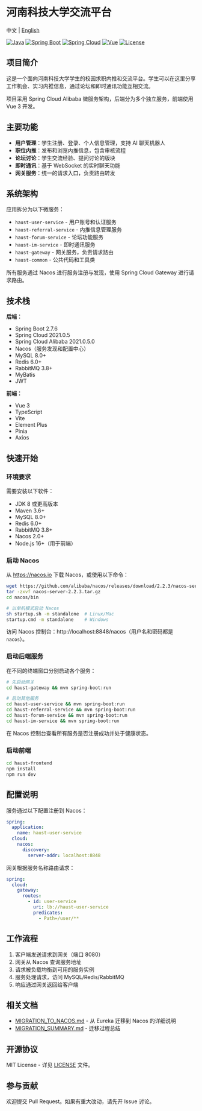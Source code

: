 # 河南科技大学交流平台

中文 | [English](README.md)

[![Java](https://img.shields.io/badge/Java-8-orange.svg)](https://www.oracle.com/java/)
[![Spring Boot](https://img.shields.io/badge/Spring%20Boot-2.7.6-brightgreen.svg)](https://spring.io/projects/spring-boot)
[![Spring Cloud](https://img.shields.io/badge/Spring%20Cloud-2021.0.5-blue.svg)](https://spring.io/projects/spring-cloud)
[![Vue](https://img.shields.io/badge/Vue-3.5-green.svg)](https://vuejs.org/)
[![License](https://img.shields.io/badge/License-MIT-yellow.svg)](LICENSE)

## 项目简介

这是一个面向河南科技大学学生的校园求职内推和交流平台。学生可以在这里分享工作机会、实习内推信息，通过论坛和即时通讯功能互相交流。

项目采用 Spring Cloud Alibaba 微服务架构，后端分为多个独立服务，前端使用 Vue 3 开发。

## 主要功能

- **用户管理**：学生注册、登录、个人信息管理，支持 AI 聊天机器人
- **职位内推**：发布和浏览内推信息，包含审核流程
- **论坛讨论**：学生交流经验、提问讨论的版块
- **即时通讯**：基于 WebSocket 的实时聊天功能
- **网关服务**：统一的请求入口，负责路由转发

## 系统架构

应用拆分为以下微服务：

- `haust-user-service` - 用户账号和认证服务
- `haust-referral-service` - 内推信息管理服务
- `haust-forum-service` - 论坛功能服务
- `haust-im-service` - 即时通讯服务
- `haust-gateway` - 网关服务，负责请求路由
- `haust-common` - 公共代码和工具类

所有服务通过 Nacos 进行服务注册与发现，使用 Spring Cloud Gateway 进行请求路由。

## 技术栈

**后端：**
- Spring Boot 2.7.6
- Spring Cloud 2021.0.5
- Spring Cloud Alibaba 2021.0.5.0
- Nacos（服务发现和配置中心）
- MySQL 8.0+
- Redis 6.0+
- RabbitMQ 3.8+
- MyBatis
- JWT

**前端：**
- Vue 3
- TypeScript
- Vite
- Element Plus
- Pinia
- Axios

## 快速开始

### 环境要求

需要安装以下软件：
- JDK 8 或更高版本
- Maven 3.6+
- MySQL 8.0+
- Redis 6.0+
- RabbitMQ 3.8+
- Nacos 2.0+
- Node.js 16+（用于前端）

### 启动 Nacos

从 https://nacos.io 下载 Nacos，或使用以下命令：

```bash
wget https://github.com/alibaba/nacos/releases/download/2.2.3/nacos-server-2.2.3.tar.gz
tar -zxvf nacos-server-2.2.3.tar.gz
cd nacos/bin

# 以单机模式启动 Nacos
sh startup.sh -m standalone  # Linux/Mac
startup.cmd -m standalone    # Windows
```

访问 Nacos 控制台：http://localhost:8848/nacos（用户名和密码都是 `nacos`）。

### 启动后端服务

在不同的终端窗口分别启动各个服务：

```bash
# 先启动网关
cd haust-gateway && mvn spring-boot:run

# 启动其他服务
cd haust-user-service && mvn spring-boot:run
cd haust-referral-service && mvn spring-boot:run
cd haust-forum-service && mvn spring-boot:run
cd haust-im-service && mvn spring-boot:run
```

在 Nacos 控制台查看所有服务是否注册成功并处于健康状态。

### 启动前端

```bash
cd haust-frontend
npm install
npm run dev
```

## 配置说明

服务通过以下配置注册到 Nacos：

```yaml
spring:
  application:
    name: haust-user-service
  cloud:
    nacos:
      discovery:
        server-addr: localhost:8848
```

网关根据服务名称路由请求：

```yaml
spring:
  cloud:
    gateway:
      routes:
        - id: user-service
          uri: lb://haust-user-service
          predicates:
            - Path=/user/**
```

## 工作流程

1. 客户端发送请求到网关（端口 8080）
2. 网关从 Nacos 查询服务地址
3. 请求被负载均衡到可用的服务实例
4. 服务处理请求，访问 MySQL/Redis/RabbitMQ
5. 响应通过网关返回给客户端

## 相关文档

- [MIGRATION_TO_NACOS.md](MIGRATION_TO_NACOS.md) - 从 Eureka 迁移到 Nacos 的详细说明
- [MIGRATION_SUMMARY.md](MIGRATION_SUMMARY.md) - 迁移过程总结

## 开源协议

MIT License - 详见 [LICENSE](LICENSE) 文件。

## 参与贡献

欢迎提交 Pull Request。如果有重大改动，请先开 Issue 讨论。
